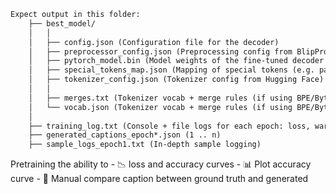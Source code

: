 
```txt
Expect output in this folder:
    ├── best_model/
    │   │
    │   ├── config.json (Configuration file for the decoder)
    │   ├── preprocessor_config.json (Preprocessing config from BlipProcessor)
    │   ├── pytorch_model.bin (Model weights of the fine-tuned decoder (encoder is frozen))
    │   ├── special_tokens_map.json (Mapping of special tokens (e.g. pad, eos))
    │   ├── tokenizer_config.json (Tokenizer config from Hugging Face)
    │   │
    │   ├── merges.txt (Tokenizer vocab + merge rules (if using BPE/Byte-level models))
    │   └── vocab.json (Tokenizer vocab + merge rules (if using BPE/Byte-level models))
    │
    ├── training_log.txt (Console + file logs for each epoch: loss, warnings, generation samples, etc)
    ├── generated_captions_epoch*.json (1 .. n)
    ├── sample_logs_epoch1.txt (In-depth sample logging)
```


Pretraining the ability to
    - 📉 loss and accuracy curves
    - 📊 Plot accuracy curve
    - 🧠 Manual compare caption between ground truth and generated